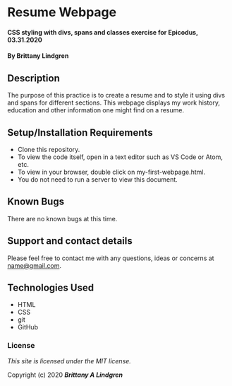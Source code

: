 # Resume Webpage

#### CSS styling with divs, spans and classes exercise for Epicodus, 03.31.2020

#### By Brittany Lindgren

## Description

The purpose of this practice is to create a resume and to style it using divs and spans for different sections. This webpage displays my work history, education and other information one might find on a resume.

## Setup/Installation Requirements

* Clone this repository.
* To view the code itself, open in a text editor such as VS Code or Atom, etc.
* To view in your browser, double click on my-first-webpage.html.
* You do not need to run a server to view this document.

## Known Bugs

There are no known bugs at this time.

## Support and contact details

Please feel free to contact me with any questions, ideas or concerns at name@gmail.com.

## Technologies Used

* HTML
* CSS
* git
* GitHub

### License

*This site is licensed under the MIT license.*

Copyright (c) 2020 **_Brittany A Lindgren_**